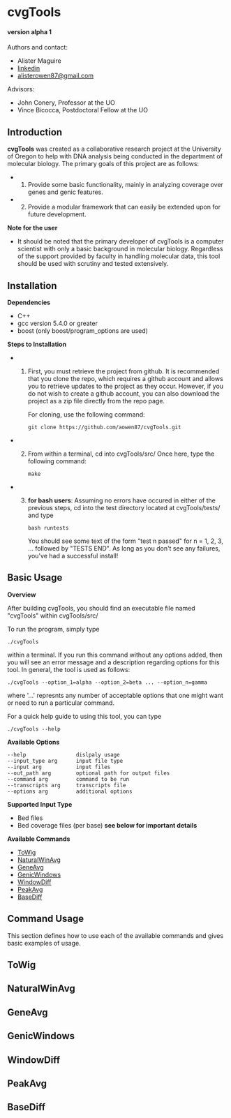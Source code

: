 cvgTools 
========
#### version alpha 1

Authors and contact:
 * Alister Maguire
 * [linkedin][1]
 * alisterowen87@gmail.com

Advisors:
 * John Conery, Professor at the UO
 * Vince Bicocca, Postdoctoral Fellow at the UO


## Introduction

**cvgTools** was created as a collaborative research project at the University of Oregon 
to help with DNA analysis being conducted in the department of molecular biology. The 
primary goals of this project are as follows:

 * 1. Provide some basic functionality, mainly in analyzing coverage 
      over genes and genic features. 
 * 2. Provide a modular framework that can easily be extended upon
      for future development. 

 **Note for the user**

 * It should be noted that the primary developer of cvgTools is a computer scientist with
   only a basic background in molecular biology. Regardless of the support provided by 
   faculty in handling molecular data, this tool should be used with scrutiny and tested
   extensively.  


## Installation

  **Dependencies**
   * C++
   * gcc version 5.4.0 or greater
   * boost (only boost/program\_options are used)

  **Steps to Installation**

 * 1. First, you must retrieve the project from github. It is recommended that you
      clone the repo, which requires a github account and allows you to retrieve updates
      to the project as they occur. However, if you do not wish to create a github account,
      you can also download the project as a zip file directly from the repo page. 

      For cloning, use the following command:
 
      ```
      git clone https://github.com/aowen87/cvgTools.git
      ```


 * 2. From within a terminal, cd into cvgTools/src/
      Once here, type the following command:

      ```
      make
      ```

 * 3. **for bash users**:
      Assuming no errors have occured in either of the previous steps, cd into the 
      test directory located at cvgTools/tests/ and type 

      ```
      bash runtests
      ```

      You should see some text of the form "test n passed" for n = 1, 2, 3, ...
      followed by "TESTS END". As long as you don't see any failures, you've had
      a successful install!


## Basic Usage

 **Overview**

 After building cvgTools, you should find an executable file named "cvgTools" within
 cvgTools/src/

 To run the program, simply type 

 ```
 ./cvgTools
 ```

 within a terminal. If you run this command without any options added, then you will 
 see an error message and a description regarding options for this tool. In general, 
 the tool is used as follows:

 ```
 ./cvgTools --option_1=alpha --option_2=beta ... --option_n=gamma
 ```

 where '...' represnts any number of acceptable options that one might want or need
 to run a particular command.  

 For a quick help guide to using this tool, you can type

 ```
 ./cvgTools --help
 ```

 **Available Options**

 ```
 --help                dislpaly usage
 --input_type arg      input file type
 --input arg           input files
 --out_path arg        optional path for output files
 --command arg         command to be run
 --transcripts arg     transcripts file
 --options arg         additional options
 ```

**Supported Input Type**

 * Bed files 
 * Bed coverage files (per base) **see below for important details** 


**Available Commands**

 * [ToWig](#ToWig)
 * [NaturalWinAvg](#NaturalWinAvg)
 * [GeneAvg](#GeneAvg)
 * [GenicWindows](#GenicWindows)
 * [WindowDiff](#WindowDiff)
 * [PeakAvg](#PeakAvg)
 * [BaseDiff](#BaseDiff)



## Command Usage

 This section defines how to use each of the available commands and gives 
 basic examples of usage. 

## ToWig <a name="ToWig"></a>


## NaturalWinAvg


## GeneAvg


## GenicWindows


## WindowDiff


## PeakAvg


## BaseDiff









[1]: https://www.linkedin.com/in/alister-maguire-0a075991/

